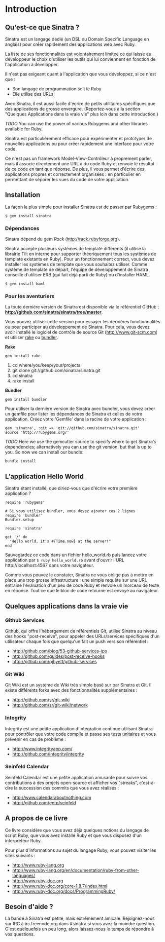 ﻿Introduction
=============

Qu'est-ce que Sinatra ?
-----------------------

Sinatra est un langage dédié (un DSL ou Domain Specific Language en anglais)
pour créer rapidement des applications web avec Ruby.

La liste de ses fonctionnalités est volontairement limitée ce qui laisse au
développeur le choix d'utiliser les outils qui lui conviennent en fonction de
l'application à développer.

Il n'est pas exigeant quant à l'application que vous développez, si ce n'est
que :

* Son langage de programmation soit le Ruby
* Elle utilise des URLs

Avec Sinatra, il est aussi facile d'écrire de petits utilitaires spécifiques
que des applications de grosse envergure. (Reportez-vous à la section
"Quelques Applications dans la vraie vie" plus loin dans cette introduction.)

_TODO_
You can use the power of various Rubygems and other libraries available for
Ruby.

Sinatra est particulièrement efficace pour expérimenter et prototyper de
nouvelles applications ou pour créer rapidement une interface pour votre code.

Ce n'est pas un framework Model-View-Contrôleur à proprement parler, mais il
associe directement une URL à du code Ruby et renvoie le résultat de ce code
en tant que réponse. De plus, il vous permet d'écrire des applications propres
et correctement organisées : en particulier en permettant de séparer les vues
du code de votre application.

Installation
------------

La façon la plus simple pour installer Sinatra est de passer par Rubygems :

    $ gem install sinatra

### Dépendances

Sinatra dépend du gem _Rack_ (<http://rack.rubyforge.org>).

Sinatra accepte plusieurs systèmes de template différents (il utilise la
librairie Tilt en interne pour supporter théoriquement tous les systèmes
de template existants en Ruby). Pour un fonctionnement correct, vous devez
installer les systèmes de template que vous souhaitez utiliser. Comme
système de template de départ, l'équipe de développement de Sinatra
conseille d'utiliser ERB (qui fait déjà parti de Ruby) ou d'installer HAML.

    $ gem install haml

### Pour les aventuriers

La toute dernière version de Sinatra est disponible via le référentiel
GitHub : **<http://github.com/sinatra/sinatra/tree/master>**.

Vous pouvez utiliser cette version pour essayer les dernières fonctionnalités
ou pour participer au développement de Sinatra. Pour cela, vous devez avoir
installé le logiciel de contrôle de source Git (<http://www.git-scm.com>)
et utiliser [rake](http://rake.rubyforge.org/) ou
[bundler](http://gembundler.com/).

**Rake**

    gem install rake

1. cd where/you/keep/your/projects
2. git clone git://github.com/sinatra/sinatra.git
3. cd sinatra
4. rake install

**Bundler**

    gem install bundler

Pour utiliser la dernière version de Sinatra avec bundler, vous devez créer un
gemfile pour lister les dépendances de Sinatra et celles de votre application.
Créez votre 'Gemfile' dans la racine de votre application :

    gem 'sinatra', :git => 'git://github.com/sinatra/sinatra.git'
    source 'http://rubygems.org/'

_TODO_
Here we use the gemcutter source to specify where to get Sinatra's
dependencies; alternatively you can use the git version, but that is up to you.
So now we can install our bundle:

    bundle install


L'application Hello World
-------------------------

Sinatra étant installé, que diriez-vous que d'écrire votre première
application ?

    require 'rubygems'

    # Si vous utilisez bundler, vous devez ajouter ces 2 lignes
    require 'bundler'
    Bundler.setup
    
    require 'sinatra'
    
    get '/' do
      "Hello world, it's #{Time.now} at the server!"
    end

Sauvegardez ce code dans un fichier hello_world.rb puis lancez votre
application par `$ ruby hello_world.rb` avant d'ouvrir
l'URL http://localhost:4567 dans votre navigateur.

Comme vous pouvez le constater, Sinatra ne vous oblige pas à mettre en place
une trop grosse infrastructure : une simple requête sur une URL entraine
l'évaluation d'un peu de code Ruby et renvoie un morceau de texte en réponse.
Tout ce que le bloc de code retourne est envoyé au navigateur.


Quelques applications dans la vraie vie
---------------------------------------

### Github Services

Github, qui offre l'hébergement de référentiels Git, utilise Sinatra au niveau
des hooks "post-receive", pour appeler des URLs/services spécifiques d'un
utilisateur chaque fois que quelqu'un fait un push vers son référentiel :

* <http://github.com/blog/53-github-services-ipo>
* <http://github.com/guides/post-receive-hooks>
* <http://github.com/pjhyett/github-services>

### Git Wiki

Git Wiki est un système de Wiki très simple basé sur par Sinatra et Git. Il
existe différents forks avec des fonctionnalités supplémentaires :

* <http://github.com/sr/git-wiki>
* <http://github.com/sr/git-wiki/network>

### Integrity

Integrity est une petite application d'intégration continue utilisant Sinatra
pour contrôler que votre code compile et passe ses tests unitaires et vous
prévenir en cas de problème :

* <http://www.integrityapp.com/>
* <http://github.com/integrity/integrity>

### Seinfeld Calendar

Seinfeld Calendar est une petite application amusante pour suivre vos
contributions à des projets open-source et afficher vos "streaks", c'est-à-dire
la succession des commits que vous avez réalisés :

* <http://www.calendaraboutnothing.com>
* <http://github.com/entp/seinfeld>


A propos de ce livre
--------------------

Ce livre considère que vous avez déjà quelques notions du langage de script Ruby,
que vous avez installé Ruby et que vous disposez d'un interpréteur Ruby.

Pour plus d'informations au sujet du langage Ruby, vous pouvez visiter les sites
suivants :

* <http://www.ruby-lang.org>
* <http://www.ruby-lang.org/en/documentation/ruby-from-other-languages/>
* <http://www.ruby-doc.org>
* <http://www.ruby-doc.org/core-1.8.7/index.html>
* <http://www.ruby-doc.org/docs/ProgrammingRuby/>

Besoin d'aide ?
---------------

La bande à Sinatra est petite, mais extrêmement amicale. Rejoignez-nous sur
IRC à irc.freenode.org dans #sinatra si vous avez la moindre question. C'est
quelquefois un peu long, alors laissez-nous le temps de répondre à vos
questions.
